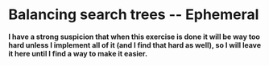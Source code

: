 # Balancing search trees -- Ephemeral

**I have a strong suspicion that when this exercise is done it will be way too hard unless I implement all of it (and I find that hard as well), so I will leave it here until I find a way to make it easier.**
